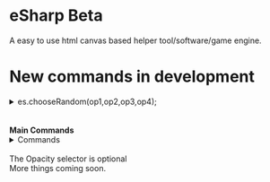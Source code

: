 # eSharp Beta
A easy to use html canvas based helper tool/software/game engine.<br/>
# New commands in development <br/>
<details>
  <summary>es.chooseRandom(op1,op2,op3,op4);</summary>
  <ul>
    <li>
      <b>The code for the event </b><br/>
----chooseRandom(x,y,z,d){<br/>
--------let choosed = this.random(5);<br/>
--------if(choosed == 0){choosed++;}<br/>
--------if(choosed == 1){return x;}<br/>
--------if(choosed == 2){return y;}<br/>
--------if(choosed == 3){return z;}<br/>
--------if(choosed == 4){return d;}<br/>
----}<br/>
 </li>
    <li>
      <b>A way to use it</b><br/>
      <img src = "screenshots/main.png">
    </li>  
  </ul>
</details><br/>
<br/>
<b>Main Commands</b> <br/>
<details> 
	<summary>Commands</summary>
	<br>
	<ul>
    <li>es.random(maximum number);</li>
    <li>es.end();</li>
    <li>es.print("what is said"); </li>
    <li>es.rect(x,y,width,height,color,opacity);</li>
    <li>es.ellipse(x,y,radius,color,opacity);</li>
    <li>es.clear();</li>
    <li>es.background(color);</li>
    <li>es.image(image,x,y,width,height,opacity);</li>
    <li>es.checkCollisions(x,y,width,height,x1,y1,width1,height1);</li>
    <li>es.text("text",x,y,color,opacity);</li>
    <li>es.line(x,y,x1,y1,lineWidth,color,opacity);</li>
    <li>es.getMousePos(canvas,event);</li>
	</ul>
</details><br/>
The Opacity selector is optional <br/>
More things coming soon.<br />



